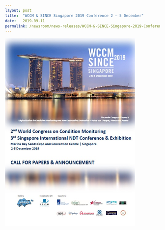 ```yaml
---
layout: post
title:  "WCCM & SINCE Singapore 2019 Conference 2 – 5 December"
date:   2019-09-11
permalink: /newsroom/news-releases/WCCM-&-SINCE-Singapore-2019-Conference-2-–-5-December
---
```


![wccm-and-since-singapore-brochure-cover](/images/press-release/photos/wccm-and-since-singapore-brochure-cover.jpg)

